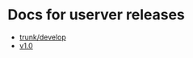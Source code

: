 # Docs for userver releases

* [trunk/develop](https://userver.tech/)
* [v1.0](https://userver.tech/docs/v1.0)
